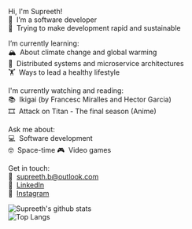 Hi, I'm Supreeth!  
🔭&nbsp; I’m a software developer  
🌈&nbsp;  Trying to make development rapid and sustainable  
  
I’m currently learning:  
🏔️&nbsp;  About climate change and global warming  
🚀&nbsp;  Distributed systems and microservice architectures  
🏋️&nbsp;  Ways to lead a healthy lifestyle  

I'm currently watching and reading:  
📚&nbsp;  Ikigai (by Francesc Miralles and Hector Garcia)  
🎞️&nbsp;  Attack on Titan - The final season (Anime)  

Ask me about:  
💻&nbsp;  Software development  
🤓&nbsp;  Space-time
🎮&nbsp;  Video games  
  
Get in touch:  
💌&nbsp;  supreeth.b@outlook.com    
💼&nbsp;  [LinkedIn](https://www.linkedin.com/in/supreeth-b/)    
📸&nbsp;  [Instagram](https://www.instagram.com/iam.supreeth/)    

![Supreeth's github stats](https://github-readme-stats.vercel.app/api?username=supreeth7&show_icons=true&count_private=true&hide=stars&include_all_commits=true&theme=buefy)    
![Top Langs](https://github-readme-stats.vercel.app/api/top-langs?username=supreeth7&show_icons=true&layout=compact)
